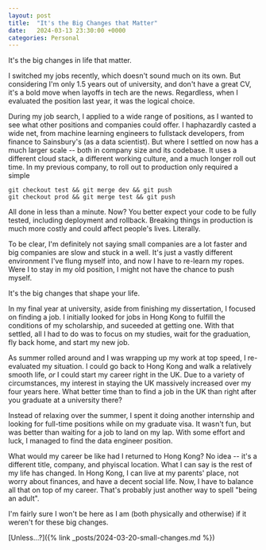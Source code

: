 ```yaml
---
layout: post
title:  "It's the Big Changes that Matter"
date:   2024-03-13 23:30:00 +0000
categories: Personal
---
```


It's the big changes in life that matter.

I switched my jobs recently, which doesn't sound much on its own. But considering I'm only 1.5 years out of university, and don't have a great CV, it's a bold move when layoffs in tech are the news. Regardless, when I evaluated the position last year, it was the logical choice.

During my job search, I applied to a wide range of positions, as I wanted to see what other positions and companies could offer. I haphazardly casted a wide net, from machine learning engineers to fullstack developers, from finance to Sainsbury's (as a data scientist). But where I settled on now has a much larger scale -- both in company size and its codebase. It uses a different cloud stack, a different working culture, and a much longer roll out time. In my previous company, to roll out to production only required a simple

```text
git checkout test && git merge dev && git push
git checkout prod && git merge test && git push
```

All done in less than a minute. Now? You better expect your code to be fully tested, including deployment and rollback. Breaking things in production is much more costly and could affect people's lives. Literally.

To be clear, I'm definitely not saying small companies are a lot faster and big companies are slow and stuck in a well. It's just a vastly different environment I've flung myself into, and now I have to re-learn my ropes. Were I to stay in my old position, I might not have the chance to push myself.

It's the big changes that shape your life.

In my final year at university, aside from finishing my dissertation, I focused on finding a job. I initially looked for jobs in Hong Kong to fulfill the conditions of my scholarship, and suceeded at getting one. With that settled, all I had to do was to focus on my studies, wait for the graduation, fly back home, and start my new job.

As summer rolled around and I was wrapping up my work at top speed<!--read frantically-->, I re-evaluated my situation. I could go back to Hong Kong and walk a relatively smooth life, _or_ I could start my career right in the UK. Due to a variety of circumstances, my interest in staying the UK massively increased over my four years here. What better time than to find a job in the UK than right after you graduate at a university there?

Instead of relaxing over the summer, I spent it doing another internship and looking for full-time positions while on my graduate visa. It wasn't fun, but was better than waiting for a job to land on my lap. With some effort and luck, I managed to find the data engineer position.

What would my career be like had I returned to Hong Kong? No idea -- it's a different title, company, and phyiscal location. What I can say is the rest of my life has changed. In Hong Kong, I can live at my parents' place, not worry about finances, and have a decent social life. Now, I have to balance all that on top of my career. That's probably just another way to spell "being an adult".

I'm fairly sure I won't be here as I am (both physically and otherwise) if it weren't for these big changes.

[Unless...?]({% link _posts/2024-03-20-small-changes.md %})
